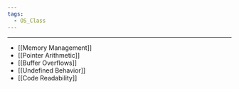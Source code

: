 ```yaml
---
tags:
  - OS_Class
---
```

---
- [[Memory Management]]
- [[Pointer Arithmetic]]
- [[Buffer Overflows]]
- [[Undefined Behavior]]
- [[Code Readability]]